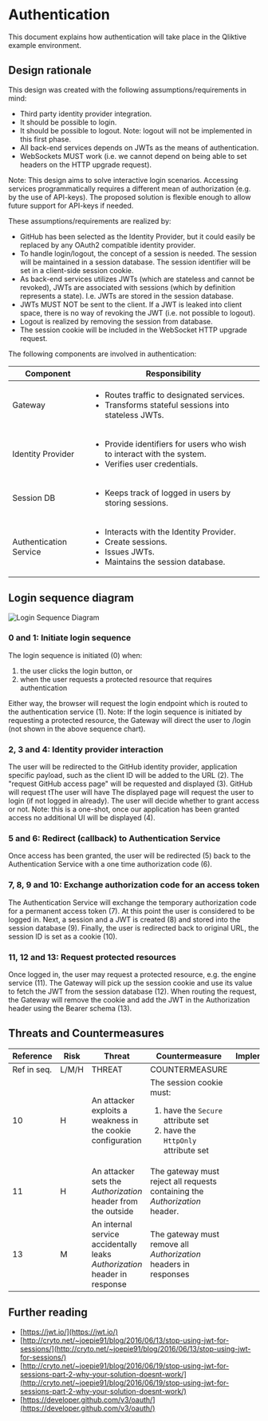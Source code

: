 # Authentication

This document explains how authentication will take place in the Qliktive example environment.

## Design rationale

This design was created with the following assumptions/requirements in mind:

* Third party identity provider integration.
* It should be possible to login.
* It should be possible to logout. Note: logout will not be implemented in this first phase.
* All back-end services depends on JWTs as the means of authentication.
* WebSockets MUST work (i.e. we cannot depend on being able to set headers on the HTTP upgrade request).

Note: This design aims to solve interactive login scenarios. Accessing services programmatically requires a different mean of authorization (e.g. by the use of API-keys). The proposed solution is flexible enough to allow future support for API-keys if needed.

These assumptions/requirements are realized by:

* GitHub has been selected as the Identity Provider, but it could easily be replaced by any OAuth2 compatible identity provider.
* To handle login/logout, the concept of a session is needed. The session will be maintained in a session database. The session identifier will be set in a client-side session cookie.
* As back-end services utilizes JWTs (which are stateless and cannot be revoked), JWTs are associated with sessions (which by definition represents a state). I.e. JWTs are stored in the session database.
* JWTs MUST NOT be sent to the client. If a JWT is leaked into client space, there is no way of revoking the JWT (i.e. not possible to logout).
* Logout is realized by removing the session from database.
* The session cookie will be included in the WebSocket HTTP upgrade request.

The following components are involved in authentication:

| Component | Responsibility |
|-----------|----------------|
| Gateway | <ul><li>Routes traffic to designated services.</li><li>Transforms stateful sessions into stateless JWTs.</li><ul> |
| Identity Provider | <ul><li>Provide identifiers for users who wish to interact with the system.</li><li>Verifies user credentials.</li></ul> |
| Session DB | <ul><li>Keeps track of logged in users by storing sessions.</li></ul> |
| Authentication Service | <ul><li>Interacts with the Identity Provider.</li><li>Create sessions.</li><li>Issues JWTs.</li><li>Maintains the session database.</li></ul> |

## Login sequence diagram

![Login Sequence Diagram](./login-sequence.png)

### 0 and 1: Initiate login sequence

The login sequence is initiated (0) when:

1. the user clicks the login button, or
1. when the user requests a protected resource that requires authentication

Either way, the browser will request the login endpoint which is routed to the authentication service (1).
Note: If the login sequence is initiated by requesting a protected resource, the Gateway will direct the user to /login  (not shown in the above sequence chart).

### 2, 3 and 4: Identity provider interaction

The user will be redirected to the GitHub identity provider, application specific payload, such as the client ID will be added to the URL (2). The "request GitHub access page" will be requested and displayed (3). GitHub will request tThe user will have The displayed page will request the user to login (if not logged in already). The user will decide whether to grant access or not. Note: this is a one-shot, once our application has been granted access no additional UI will be displayed (4).

### 5 and 6: Redirect (callback) to Authentication Service

Once access has been granted, the user will be redirected (5) back to the Authentication Service with a one time authorization code (6).

### 7, 8, 9 and 10: Exchange authorization code for an access token

The Authentication Service will exchange the temporary authorization code for a permanent access token (7). At this point the user is considered to be logged in.
Next, a session and a JWT is created (8) and stored into the session database (9). Finally, the user is redirected back to original URL, the session ID is set as a cookie (10).

### 11, 12 and 13: Request protected resources

Once logged in, the user may request a protected resource, e.g. the engine service (11). The Gateway will pick up the session cookie and use its value to fetch the JWT from the session database (12). When routing the request, the Gateway will remove the cookie and add the JWT in the Authorization header using the Bearer schema (13).

## Threats and Countermeasures

| Reference | Risk | Threat | Countermeasure | Implementation | Verification | Comment |
|-----------|------|--------|----------------|----------------|--------------|---------|
| Ref in seq. | L/M/H | THREAT | COUNTERMEASURE ||||
| 10 | H | An attacker exploits a weakness in the cookie configuration|The session cookie must:<ol><li>have the `Secure` attribute set</li><li>have the `HttpOnly` attribute set</li></ol> |
| 11 | H | An attacker sets the _Authorization_ header from the outside | The gateway must reject all requests containing the _Authorization_ header.||||
| 13 | M | An internal service accidentally leaks _Authorization_ header in response | The gateway must remove all _Authorization_ headers in responses||||

## Further reading

* [https://jwt.io/](https://jwt.io/)
* [http://cryto.net/~joepie91/blog/2016/06/13/stop-using-jwt-for-sessions/](http://cryto.net/~joepie91/blog/2016/06/13/stop-using-jwt-for-sessions/)
* [http://cryto.net/~joepie91/blog/2016/06/19/stop-using-jwt-for-sessions-part-2-why-your-solution-doesnt-work/](http://cryto.net/~joepie91/blog/2016/06/19/stop-using-jwt-for-sessions-part-2-why-your-solution-doesnt-work/)
* [https://developer.github.com/v3/oauth/](https://developer.github.com/v3/oauth/)
